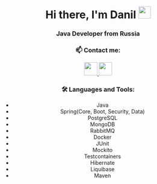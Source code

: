 <h1 align="center">Hi there, I'm <a target="_blank">Danil</a> 
<img src="https://github.com/blackcater/blackcater/raw/main/images/Hi.gif" height="32"/>
</h1>
<h3 align="center">Java Developer from Russia</h3>

<h3 align="center">📫 Contact me:</h3>
<p align="center">
  <a href="https://t.me/danissim00o" target="blank">
    <img src="https://img.shields.io/badge/-Telegram-black?style=for-the-badge&logo=telegram" height="35"  />
  </a>
  <a href="mailto:dan.zaikin.96@gmail.com" target="blank">
    <img src="https://img.shields.io/badge/-Gmail-red?style=flat&logo=Gmail&logoColor=white" height="35"  />
  </a>
</p>

<h3 align="center"> 🛠 Languages and Tools:</h3>
<ul align="center">
  <li>Java</li>
  <li>Spring(Core, Boot, Security, Data)</li>
  <li>PostgreSQL</li>
  <li>MongoDB</li>
  <li>RabbitMQ</li>
  <li>Docker</li>
  <li>JUnit</li>
  <li>Mockito</li>
  <li>Testcontainers</li>
  <li>Hibernate</li>
  <li>Liquibase</li>
  <li>Maven</li>
</ul>
